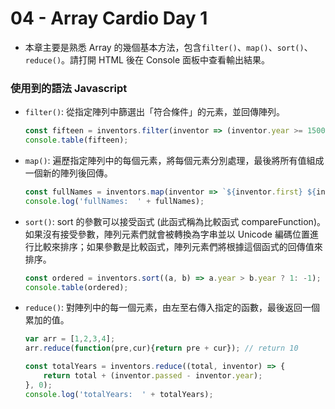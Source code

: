 # 04 - Array Cardio Day 1

- 本章主要是熟悉 Array 的幾個基本方法，包含`filter()`、`map()`、`sort()`、`reduce()`。請打開 HTML 後在 Console 面板中查看輸出結果。

### 使用到的語法 Javascript

- `filter()`: 從指定陣列中篩選出「符合條件」的元素，並回傳陣列。

	```javascript
	const fifteen = inventors.filter(inventor => (inventor.year >= 1500 && inventor.year < 1600));
	console.table(fifteen);
	```

- `map()`: 遍歷指定陣列中的每個元素，將每個元素分別處理，最後將所有值組成一個新的陣列後回傳。

	```javascript
	const fullNames = inventors.map(inventor => `${inventor.first} ${inventor.last}`);
	console.log('fullNames:  ' + fullNames);
	```

- `sort()`: sort 的參數可以接受函式 (此函式稱為比較函式 compareFunction)。如果沒有接受參數，陣列元素們就會被轉換為字串並以 Unicode 編碼位置進行比較來排序；如果參數是比較函式，陣列元素們將根據這個函式的回傳值來排序。

	```javascript
	const ordered = inventors.sort((a, b) => a.year > b.year ? 1: -1);
	console.table(ordered);
	```

- `reduce()`: 對陣列中的每一個元素，由左至右傳入指定的函數，最後返回一個累加的值。

	```javascript
	var arr = [1,2,3,4];
	arr.reduce(function(pre,cur){return pre + cur}); // return 10
	```

	```javascript
	const totalYears = inventors.reduce((total, inventor) => {
		return total + (inventor.passed - inventor.year);
	}, 0);
	console.log('totalYears:  ' + totalYears);
	```